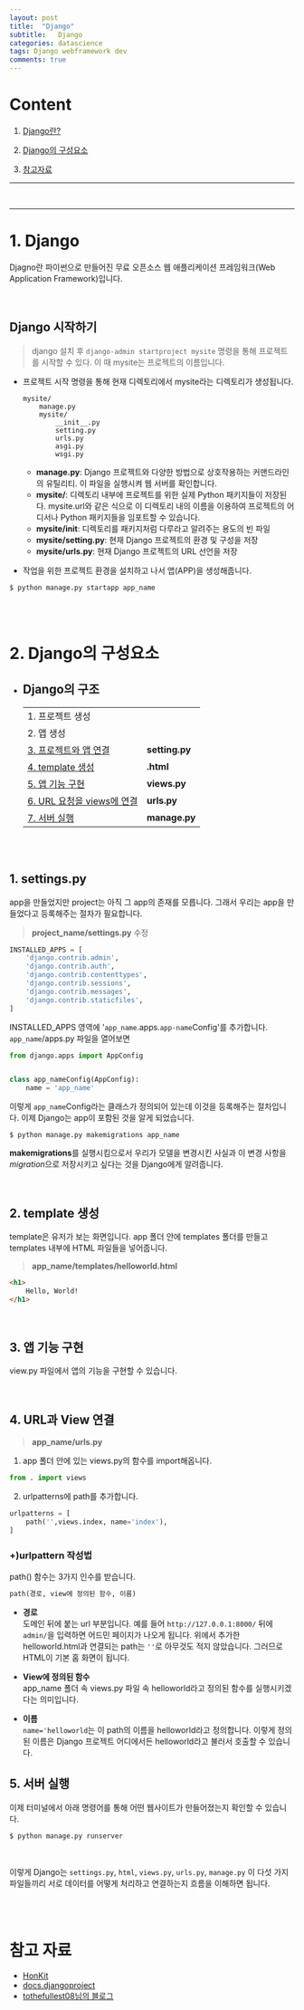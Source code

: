 ```yaml
---
layout: post
title:  "Django"
subtitle:   Django
categories: datascience
tags: Django webframework dev
comments: true
---
```


# Content 
1. [Django란?](#1-django)
2. [Django의 구성요소](#2-django의-구성요소)

4. [참고자료](#참고-자료)
---

<br>

---
# 1. Django
Djagno란 파이썬으로 만들어진 무료 오픈소스 웹 애플리케이션 프레임워크(Web Application Framework)입니다. 

<br>

## Django 시작하기
> django 설치 후 `django-admin startproject mysite` 명령을 통해 프로젝트를 시작할 수 있다. 이 때 mysite는 프로젝트의 이름입니다. 

- 프로젝트 시작 명령을 통해 현재 디렉토리에서 mysite라는 디렉토리가 생성됩니다. 
    ~~~~
    mysite/
        manage.py
        mysite/
            __init__.py
            setting.py
            urls.py
            asgi.py
            wsgi.py
    ~~~~
    - **manage.py**: Django 프로젝트와 다양한 방법으로 상호작용하는 커맨드라인의 유틸리티. 이 파일을 실행시켜 웹 서버를 확인합니다.
    - **mysite/**: 디렉토리 내부에 프로젝트를 위한 실제 Python 패키지들이 저장된다. mysite.url와 같은 식으로 이 디렉토리 내의 이름을 이용하여 프로젝트의 어디서나 Python 패키지들을 임포트할 수 있습니다. 
    - **mysite/__init__**: 디렉토리를 패키지처럼 다루라고 알려주는 용도의 빈 파일
    - **mysite/setting.py**: 현재 Django 프로젝트의 환경 및 구성을 저장
    - **mysite/urls.py**: 현재 Django 프로젝트의 URL 선언을 저장

- 작업을 위한 프로젝트 환경을 설치하고 나서 앱(APP)을 생성해줍니다. 
```vim
$ python manage.py startapp app_name
```
<br><br>

# 2. Django의 구성요소

- ## Django의 구조
    |||
    |---|---|
    |1. 프로젝트 생성||
    |2. 앱 생성||
    |[3. 프로젝트와 앱 연결](#1-settings.py) |**setting.py**|
    |[4. template 생성](#2-template-생성) |**.html**|
    |[5. 앱 기능 구현](#3-앱-기능-구현) |**views.py**|
    |[6. URL 요청을 views에 연결](#4-URL과-View-연결) |**urls.py**|
    |[7. 서버 실행](#5-서버-실행)|**manage.py**|

<br><br>



## 1. settings.py
app을 만들었지만 project는 아직 그 app의 존재를 모릅니다. 그래서 우리는 app을 만들었다고 등록해주는 절차가 필요합니다.
>**project_name/settings.py** 수정

```python
INSTALLED_APPS = [
    'django.contrib.admin',
    'django.contrib.auth',
    'django.contrib.contenttypes',
    'django.contrib.sessions',
    'django.contrib.messages',
    'django.contrib.staticfiles',
]
```
INSTALLED_APPS 영역에 '`app_name`.apps.`app-name`Config'를 추가합니다. `app_name`/apps.py 파일을 열어보면
```python
from django.apps import AppConfig


class app_nameConfig(AppConfig):
    name = 'app_name'
```
이렇게 `app_name`Config라는 클래스가 정의되어 있는데 이것을 등록해주는 절차입니다. 이제 Django는 app이 포함된 것을 알게 되었습니다. 
```vim
$ python manage.py makemigrations app_name
```
**makemigrations**를 실행시킴으로서 우리가 모델을 변경시킨 사실과 이 변경 사항을 *migration*으로 저장시키고 싶다는 것을 Django에게 알려줍니다.

<br>

## 2. template 생성
template은 유저가 보는 화면입니다. app 폴더 안에 templates 폴더를 만들고 templates 내부에 HTML 파일들을 넣어줍니다.

>**app_name/templates/helloworld.html**
```html
<h1>
    Hello, World!
</h1>
```

<br>

## 3. 앱 기능 구현
view.py 파일에서 앱의 기능을 구현할 수 있습니다. 

<br>

## 4. URL과 View 연결
>**app_name/urls.py**

1. app 폴더 안에 있는 views.py의 함수를 import해옵니다.
```python
from . import views
```
2. urlpatterns에 path를 추가합니다. 
```python
urlpatterns = [
    path('',views.index, name='index'),
]
```

### +)urlpattern 작성법
path() 함수는 3가지 인수를 받습니다.
```python
path(경로, view에 정의된 함수, 이름)
```
- **경로**<br> 도메인 뒤에 붙는 url 부분입니다. 예를 들어 `http://127.0.0.1:8000/` 뒤에 `admin/`을 입력하면 어드민 페이지가 나오게 됩니다. 위에서 추가한 helloworld.html과 연결되는 path는 `''`로 아무것도 적지 않았습니다. 그러므로 HTML이 기본 홈 화면이 됩니다.

- **View에 정의된 함수**<br> app_name 폴더 속 views.py 파일 속 helloworld라고 정의된 함수를 실행시키겠다는 의미입니다. 

- **이름**<br> `name='helloworld`는 이 path의 이름을 helloworld라고 정의합니다. 이렇게 정의된 이름은 Django 프로젝트 어디에서든 helloworld라고 불러서 호출할 수 있습니다. 
    

## 5. 서버 실행
이제 터미널에서 아래 명령어를 통해 어떤 웹사이트가 만들어졌는지 확인할 수 있습니다. 
```python
$ python manage.py runserver
```
<br>

이렇게 Django는 `settings.py`, `html`, `views.py`, `urls.py`, `manage.py` 이 다섯 가지 파일들끼리 서로 데이터를 어떻게 처리하고 연결하는지 흐름을 이해하면 됩니다.



<br><br>

# 참고 자료
- [HonKit](https://tutorial.djangogirls.org/ko/django_start_project/)
- [docs.djangoproject](https://docs.djangoproject.com/ko/3.1/intro/tutorial01/)
- [tothefullest08님의 블로그](https://tothefullest08.github.io/django/2019/02/11/django01/)